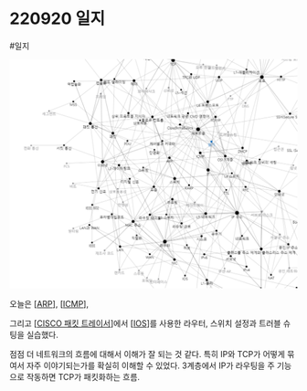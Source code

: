 # 220920 일지


#일지

![](../attachments/2022-09-20-16-21-54.png)

오늘은 [[ARP]], [[ICMP]], 

그리고 [[CISCO 패킷 트레이서]]에서 [[IOS]]를 사용한 라우터, 스위치 설정과 트러블 슈팅을 실습했다. 

점점 더 네트워크의 흐름에 대해서 이해가 잘 되는 것 같다. 
특히 IP와 TCP가 어떻게 묶여서 자주 이야기되는가를 확실히 이해할 수 있었다.
3계층에서 IP가 라우팅을 주 기능으로 작동하면 TCP가 패킷화하는 흐름. 

[//begin]: # "Autogenerated link references for markdown compatibility"
[ARP]: ../docs/ARP.md "ARP"
[ICMP]: ../docs/ICMP.md "ICMP"
[CISCO 패킷 트레이서]: <../docs/CISCO 패킷 트레이서.md> "CISCO 패킷 트레이서"
[IOS]: ../docs/IOS.md "IOS"
[//end]: # "Autogenerated link references"